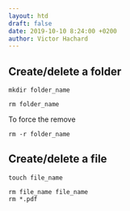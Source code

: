 ```yaml
---
layout: htd
draft: false
date: 2019-10-10 8:24:00 +0200
author: Victor Hachard
---
```


## Create/delete a folder

```
mkdir folder_name
```

```
rm folder_name
```

To force the remove

```
rm -r folder_name
```

## Create/delete a file

```
touch file_name
```

```
rm file_name file_name
rm *.pdf
```
